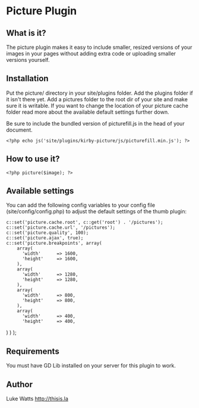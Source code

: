 # Picture Plugin

## What is it?

The picture plugin makes it easy to include smaller, resized versions of your images in your pages without adding extra code or uploading smaller versions yourself. 

## Installation 

Put the picture/ directory in your site/plugins folder. Add the plugins folder if it isn't there yet. Add a pictures folder to the root dir of your site and make sure it is writable. If you want to change the location of your picture cache folder read more about the available default settings further down. 

Be sure to include the bundled version of picturefill.js in the head of your document.

	<?php echo js('site/plugins/kirby-picture/js/picturefill.min.js'); ?>

## How to use it?

	<?php picture($image); ?>

## Available settings

You can add the following config variables to your config file (site/config/config.php) to adjust the default settings of the thumb plugin:

    c::set('picture.cache.root', c::get('root') . '/pictures');
    c::set('picture.cache.url', '/pictures');
    c::set('picture.quality', 100);
    c::set('picture.ajax', true);
    c::set('picture.breakpoints', array(
	    array(
	      'width'      => 1600,
	      'height'     => 1600,
	    ),
	    array(
	      'width'      => 1280,
	      'height'     => 1280,
	    ),
	    array(
	      'width'      => 800,
	      'height'     => 800,
	    ),
	    array(
	      'width'      => 400,
	      'height'     => 400,
   ) ) );

## Requirements

You must have GD Lib installed on your server for this plugin to work. 
	    
## Author
Luke Watts
<http://thisis.la>
